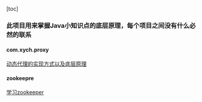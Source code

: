 [toc]

<h3>此项目用来掌握Java小知识点的底层原理，每个项目之间没有什么必然的联系</h3>

#### com.xych.proxy  
[动态代理的实现方式以及底层原理](https://github.com/Lanboo/JavaCoding/tree/master/com.xych.proxy)


#### zookeepre
[学习zookeeper](https://github.com/Lanboo/JavaCoding/tree/master/zookeeper)